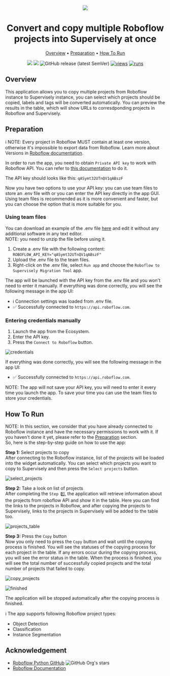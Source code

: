 <div align="center" markdown>
<img src="https://github-production-user-asset-6210df.s3.amazonaws.com/118521851/281423849-37c6a230-f6d4-4c62-88bd-fd6b6a9cfbf1.png"/>

# Convert and copy multiple Roboflow projects into Supervisely at once

<p align="center">
  <a href="#Overview">Overview</a> •
  <a href="#Preparation">Preparation</a> •
  <a href="#How-To-Run">How To Run</a>
</p>

[![](https://img.shields.io/badge/supervisely-ecosystem-brightgreen)](https://ecosystem.supervise.ly/apps/supervisely-ecosystem/roboflow-to-sly)
[![](https://img.shields.io/badge/slack-chat-green.svg?logo=slack)](https://supervise.ly/slack)
![GitHub release (latest SemVer)](https://img.shields.io/github/v/release/supervisely-ecosystem/roboflow-to-sly)
[![views](https://app.supervise.ly/img/badges/views/supervisely-ecosystem/roboflow-to-sly.png)](https://supervise.ly)
[![runs](https://app.supervise.ly/img/badges/runs/supervisely-ecosystem/roboflow-to-sly.png)](https://supervise.ly)

</div>

## Overview

This application allows you to copy multiple projects from Roboflow instance to Supervisely instance, you can select which projects should be copied, labels and tags will be converted automatically. You can preview the results in the table, which will show URLs to corresdponding projects in Roboflow and Supervisely.<br>

## Preparation

ℹ️ NOTE: Every project in Roboflow MUST contain at least one version, otherwise it's impossible to export data from Roboflow. Learn more about Versions in [Roboflow documentation](https://docs.roboflow.com/datasets/create-a-dataset-version).

In order to run the app, you need to obtain `Private API key` to work with Roboflow API. You can refer to [this documentation](https://docs.roboflow.com/api-reference/authentication) to do it.

The API key should looks like this: `qASymt32UTnQV1qABszF`

Now you have two options to use your API key: you can use team files to store an .env file with or you can enter the API key directly in the app GUI. Using team files is recommended as it is more convenient and faster, but you can choose the option that is more suitable for you.

### Using team files

You can download an example of the .env file [here](https://github.com/supervisely-ecosystem/roboflow-to-sly/files/13214150/roboflow.env.zip) and edit it without any additional software in any text editor.<br>
NOTE: you need to unzip the file before using it.<br>

1. Create a .env file with the following content:
   `ROBOFLOW_API_KEY="qASymt32UTnQV1qABszF"`
2. Upload the .env file to the team files.
3. Right-click on the .env file, select `Run app` and choose the `Roboflow to Supervisely Migration Tool` app.

The app will be launched with the API key from the .env file and you won't need to enter it manually.
If everything was done correctly, you will see the following message in the app UI:

- ℹ️ Connection settings was loaded from .env file.
- ✅ Successfully connected to `https://api.roboflow.com`.

### Entering credentials manually

1. Launch the app from the Ecosystem.
2. Enter the API key.
3. Press the `Connect to Roboflow` button.

![credentials](https://github-production-user-asset-6210df.s3.amazonaws.com/118521851/279336687-6dd0bf2c-cbec-49f0-b44f-d7f130d53448.png)

If everything was done correctly, you will see the following message in the app UI:

- ✅ Successfully connected to `https://api.roboflow.com`.<br>

NOTE: The app will not save your API key, you will need to enter it every time you launch the app. To save your time you can use the team files to store your credentials.

## How To Run

NOTE: In this section, we consider that you have already connected to Roboflow instance and have the necessary permissions to work with it. If you haven't done it yet, please refer to the [Preparation](#Preparation) section.<br>
So, here is the step-by-step guide on how to use the app:

**Step 1:** Select projects to copy<br>
After connecting to the Roboflow instance, list of the projects will be loaded into the widget automatically. You can select which projects you want to copy to Supervisely and then press the `Select projects` button.<br>

![select_projects](https://github-production-user-asset-6210df.s3.amazonaws.com/118521851/279336708-464f6968-1b8f-4aea-a9a3-dedb3e30d9d1.png)

**Step 2:** Take a look on list of projects<br>
After completing the `Step 1️⃣`, the application will retrieve information about the projects from roboflow API and show it in the table. Here you can find the links to the projects in Roboflow, and after copying the projects to Supervisely, links to the projects in Supervisely will be added to the table too.<br>

![projects_table](https://github-production-user-asset-6210df.s3.amazonaws.com/118521851/279336714-ed971b00-74dd-482e-9215-862f903c3d8d.png)<br>

**Step 3:** Press the `Copy` button<br>
Now you only need to press the `Copy` button and wait until the copying process is finished. You will see the statuses of the copying process for each project in the table. If any errors occur during the copying process, you will see the error status in the table. When the process is finished, you will see the total number of successfully copied projects and the total number of projects that failed to copy.<br>

![copy_projects](https://github-production-user-asset-6210df.s3.amazonaws.com/118521851/279336719-3b04793a-7526-4bf4-aea0-1dacf71c68d2.png)<br>

![finished](https://github-production-user-asset-6210df.s3.amazonaws.com/118521851/279336726-5a6464d2-d2d0-4e1a-8866-135a23cbc051.png)<br>

The application will be stopped automatically after the copying process is finished.<br>

ℹ️ The app supports following Roboflow project types:
- Object Detection
- Classification
- Instance Segmentation

## Acknowledgement

- [Roboflow Python GitHub](https://github.com/roboflow/roboflow-python) ![GitHub Org's stars](https://img.shields.io/github/stars/roboflow/roboflow-python?style=social)
- [Roboflow Documentation](https://docs.roboflow.com/)
